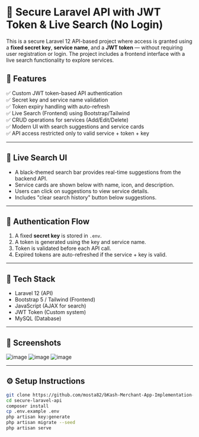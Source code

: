 # 🔐 Secure Laravel API with JWT Token & Live Search (No Login)

This is a secure Laravel 12 API-based project where access is granted using a **fixed secret key**, **service name**, and a **JWT token** — without requiring user registration or login. The project includes a frontend interface with a live search functionality to explore services.

## 🚀 Features

✅ Custom JWT token-based API authentication  
✅ Secret key and service name validation  
✅ Token expiry handling with auto-refresh  
✅ Live Search (Frontend) using Bootstrap/Tailwind  
✅ CRUD operations for services (Add/Edit/Delete)  
✅ Modern UI with search suggestions and service cards  
✅ API access restricted only to valid service + token + key  

---

## 🔎 Live Search UI

- A black-themed search bar provides real-time suggestions from the backend API.
- Service cards are shown below with name, icon, and description.
- Users can click on suggestions to view service details.
- Includes "clear search history" button below suggestions.

---

## 🔐 Authentication Flow

1. A fixed **secret key** is stored in `.env`.
2. A token is generated using the key and service name.
3. Token is validated before each API call.
4. Expired tokens are auto-refreshed if the service + key is valid.

---

## 📂 Tech Stack

- Laravel 12 (API)
- Bootstrap 5 / Tailwind (Frontend)
- JavaScript (AJAX for search)
- JWT Token (Custom system)
- MySQL (Database)

---

## 📸 Screenshots

![image](https://github.com/user-attachments/assets/3bfcfcf8-117e-4c85-aeff-8a9ed4b54377)
![image](https://github.com/user-attachments/assets/b5a29d79-bca2-457c-9575-bd7ff1236316)
![image](https://github.com/user-attachments/assets/86873249-f594-4bc0-983a-50b137942855)



---

## ⚙️ Setup Instructions

```bash
git clone https://github.com/mosta82/bKash-Merchant-App-Implementation-of-Search-Button.git
cd secure-laravel-api
composer install
cp .env.example .env
php artisan key:generate
php artisan migrate --seed
php artisan serve
